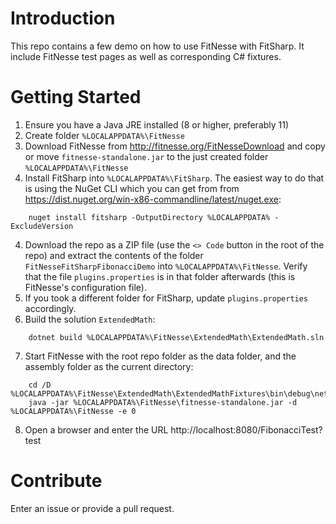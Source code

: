 # Introduction 
This repo contains a few demo on how to use FitNesse with FitSharp. It include FitNesse test pages as well as corresponding C# fixtures. 

# Getting Started
1. Ensure you have a Java JRE installed (8 or higher, preferably 11)
2. Create folder ```%LOCALAPPDATA%\FitNesse```
3. Download FitNesse from http://fitnesse.org/FitNesseDownload and copy or move ```fitnesse-standalone.jar``` to the just created folder ```%LOCALAPPDATA%\FitNesse```
4. Install FitSharp into ```%LOCALAPPDATA%\FitSharp```. The easiest way to do that is using the NuGet CLI which you can get from from https://dist.nuget.org/win-x86-commandline/latest/nuget.exe:
```
    nuget install fitsharp -OutputDirectory %LOCALAPPDATA% -ExcludeVersion
```
4. Download the repo as a ZIP file (use the ```<> Code``` button in the root of the repo) and extract the contents of the folder ```FitNesseFitSharpFibonacciDemo``` into ```%LOCALAPPDATA%\FitNesse```. Verify that the file ```plugins.properties``` is in that folder afterwards (this is FitNesse's configuration file).
5. If you took a different folder for FitSharp, update ```plugins.properties``` accordingly.
6. Build the solution ```ExtendedMath```:
```
    dotnet build %LOCALAPPDATA%\FitNesse\ExtendedMath\ExtendedMath.sln
```
7. Start FitNesse with the root repo folder as the data folder, and the assembly folder as the current directory:
```
    cd /D %LOCALAPPDATA%\FitNesse\ExtendedMath\ExtendedMathFixtures\bin\debug\net5.0
    java -jar %LOCALAPPDATA%\FitNesse\fitnesse-standalone.jar -d %LOCALAPPDATA%\FitNesse -e 0
```	
8. Open a browser and enter the URL http://localhost:8080/FibonacciTest?test

# Contribute
Enter an issue or provide a pull request. 
